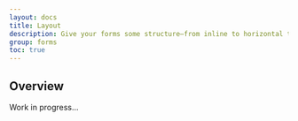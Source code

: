 ```yaml
---
layout: docs
title: Layout
description: Give your forms some structure—from inline to horizontal to custom grid implementations—with our form layout options.
group: forms
toc: true
---
```


## Overview

Work in progress...
